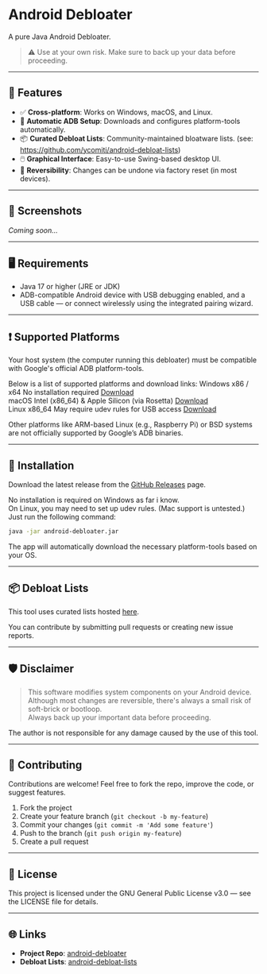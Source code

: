 # Android Debloater

A pure Java Android Debloater.

> ⚠️ Use at your own risk. Make sure to back up your data before proceeding.

---

## 🚀 Features

- ✅ **Cross-platform**: Works on Windows, macOS, and Linux.
- 🔌 **Automatic ADB Setup**: Downloads and configures platform-tools automatically.
- 📦 **Curated Debloat Lists**: Community-maintained bloatware lists. (see: https://github.com/ycomiti/android-debloat-lists)
- 🖱️ **Graphical Interface**: Easy-to-use Swing-based desktop UI.
- 🔄 **Reversibility**: Changes can be undone via factory reset (in most devices).

---

## 📸 Screenshots

_Coming soon..._

---

## 🖥️ Requirements

- Java 17 or higher (JRE or JDK)
- ADB-compatible Android device with USB debugging enabled, and a USB cable — or connect wirelessly using the integrated pairing wizard.

---

## ❗️ Supported Platforms
Your host system (the computer running this debloater) must be compatible with Google's official ADB platform-tools.

Below is a list of supported platforms and download links:
Windows	x86 / x64	No installation required	[Download](https://dl.google.com/android/repository/platform-tools-latest-windows.zip)<br/>
macOS	Intel (x86_64) & Apple Silicon (via Rosetta) [Download](https://dl.google.com/android/repository/platform-tools-latest-darwin.zip)<br/>
Linux	x86_64	May require udev rules for USB access	[Download](https://dl.google.com/android/repository/platform-tools-latest-linux.zip)<br/>

Other platforms like ARM-based Linux (e.g., Raspberry Pi) or BSD systems are not officially supported by Google’s ADB binaries.

---

## 🧩 Installation

Download the latest release from the [GitHub Releases](https://github.com/ycomiti/android-debloater/releases) page.

No installation is required on Windows as far i know.<br/>
On Linux, you may need to set up udev rules. (Mac support is untested.)<br/>
Just run the following command:

```bash
java -jar android-debloater.jar
````

The app will automatically download the necessary platform-tools based on your OS.

---

## 📦 Debloat Lists

This tool uses curated lists hosted [here](https://github.com/ycomiti/android-debloat-lists).

You can contribute by submitting pull requests or creating new issue reports.

---

## 🛡️ Disclaimer

> This software modifies system components on your Android device.<br/>
> Although most changes are reversible, there's always a small risk of soft-brick or bootloop.<br/>
> Always back up your important data before proceeding.<br/>

The author is not responsible for any damage caused by the use of this tool.

---

## 🤝 Contributing

Contributions are welcome!
Feel free to fork the repo, improve the code, or suggest features.

1. Fork the project
2. Create your feature branch (`git checkout -b my-feature`)
3. Commit your changes (`git commit -m 'Add some feature'`)
4. Push to the branch (`git push origin my-feature`)
5. Create a pull request

---

## 📄 License

This project is licensed under the GNU General Public License v3.0 — see the LICENSE file for details.

---

## 🌐 Links

* **Project Repo**: [android-debloater](https://github.com/ycomiti/android-debloater)
* **Debloat Lists**: [android-debloat-lists](https://github.com/ycomiti/android-debloat-lists)
